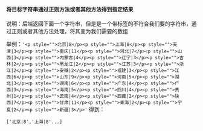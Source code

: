 <!--
 * @Description: 
 * @Author: hetengfei
 * @Github: https://github.com/avrinfly
 * @Date: 2020-03-07 18:40:26
 * @LastEditors: hetengfei
 * @LastEditTime: 2020-03-09 00:19:44
 -->
#### 将目标字符串通过正则方法或者其他方法得到指定结果
说明：后端返回下面一个字符串，但是是一个带标签的不符合我们要的字符串，通过正则或者其他方法处理，将其变为我们需要的数组

举例：```'<p style="">北京|8</p><p style="">上海|8</p><p style="">天津|3</p><p style="">重庆|11</p><p style="">河北|7</p><p style="">山西|3</p><p style="">内蒙古|4</p><p style="">辽宁|3</p><p style="">吉林|2</p><p style="">黑龙江|2</p><p style="">江苏|3</p><p style="">浙江|2</p><p style="">安徽|2</p><p style="">福建|3</p><p style="">江西|6</p><p style="">山东|9</p><p style="">河南|5</p><p style="">湖北|3</p><p style="">湖南|6</p><p style="">广东|4</p><p style="">广西|3</p><p style="">海南|5</p><p style="">四川|4</p><p style="">贵州|1</p><p style="">云南|4</p><p style="">西藏|2</p><p style="">陕西|7</p><p style="">甘肃|11</p><p style="">青海|2</p><p style="">宁夏|2</p><p style="">新疆|3</p>'```
得到：
```
['北京|8','上海|8'...]
```